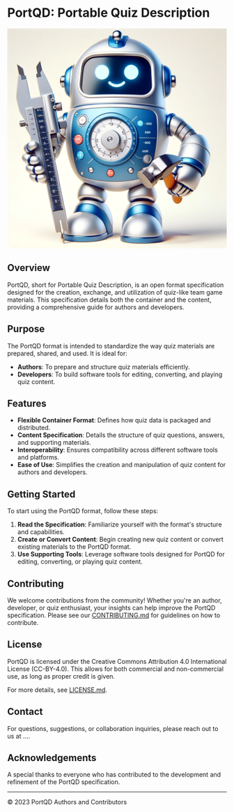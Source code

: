 # PortQD: Portable Quiz Description

![Alt Text](mascot-mid.webp)


## Overview
PortQD, short for Portable Quiz Description, is an open format specification designed for the creation, exchange, and utilization of quiz-like team game materials. This specification details both the container and the content, providing a comprehensive guide for authors and developers.

## Purpose
The PortQD format is intended to standardize the way quiz materials are prepared, shared, and used. It is ideal for:

- **Authors**: To prepare and structure quiz materials efficiently.
- **Developers**: To build software tools for editing, converting, and playing quiz content.

## Features

- **Flexible Container Format**: Defines how quiz data is packaged and distributed.
- **Content Specification**: Details the structure of quiz questions, answers, and supporting materials.
- **Interoperability**: Ensures compatibility across different software tools and platforms.
- **Ease of Use**: Simplifies the creation and manipulation of quiz content for authors and developers.

## Getting Started

To start using the PortQD format, follow these steps:

1. **Read the Specification**: Familiarize yourself with the format's structure and capabilities.
2. **Create or Convert Content**: Begin creating new quiz content or convert existing materials to the PortQD format.
3. **Use Supporting Tools**: Leverage software tools designed for PortQD for editing, converting, or playing quiz content.

## Contributing

We welcome contributions from the community! Whether you're an author, developer, or quiz enthusiast, your insights can help improve the PortQD specification. Please see our [CONTRIBUTING.md](CONTRIBUTING.md) for guidelines on how to contribute.

## License

PortQD is licensed under the Creative Commons Attribution 4.0 International License (CC-BY-4.0). This allows for both commercial and non-commercial use, as long as proper credit is given.

For more details, see [LICENSE.md](LICENSE.md).

## Contact

For questions, suggestions, or collaboration inquiries, please reach out to us at ....

## Acknowledgements

A special thanks to everyone who has contributed to the development and refinement of the PortQD specification.

---

© 2023 PortQD Authors and Contributors
